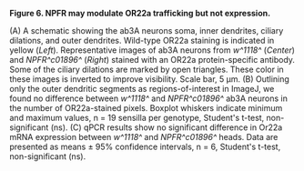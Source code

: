 **Figure 6. NPFR may modulate OR22a trafficking but not expression.**

(A) A schematic showing the ab3A neurons soma, inner dendrites, ciliary dilations, and outer dendrites.
Wild-type OR22a staining is indicated in yellow (_Left_).
Representative images of ab3A neurons from _w^1118^_ (_Center_) and _NPFR^c01896^_ (_Right_) stained with an OR22a protein-specific antibody.
Some of the ciliary dilations are marked by open triangles.
These color in these images is inverted to improve visibility.
Scale bar, 5 µm.
(B) Outlining only the outer dendritic segments as regions-of-interest in ImageJ, we found no difference between _w^1118^_ and _NPFR^c01896^_ ab3A neurons in the number of OR22a-stained pixels.
Boxplot whiskers indicate minimum and maximum values, n = 19 sensilla per genotype, Student's t-test, non-significant (ns).
(C) qPCR results show no significant difference in Or22a mRNA expression between _w^1118^_ and _NPFR^c01896^_ heads.
Data are presented as means ± 95% confidence intervals, n = 6, Student's t-test, non-significant (ns).